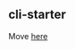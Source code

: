## cli-starter

Move [here](https://github.com/peterroe/un/blob/main/templates/cli-starter/README.md)